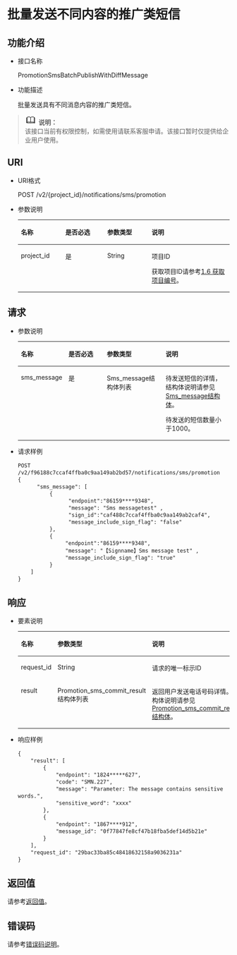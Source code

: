# 批量发送不同内容的推广类短信<a name="ZH-CN_TOPIC_0106426334"></a>

## 功能介绍<a name="section1851912297200"></a>

-   接口名称

    PromotionSmsBatchPublishWithDiffMessage

-   功能描述

    批量发送具有不同消息内容的推广类短信。


>![](public_sys-resources/icon-note.gif) **说明：**   
>该接口当前有权限控制，如需使用请联系客服申请。该接口暂时仅提供给企业用户使用。  

## URI<a name="section1253410296201"></a>

-   URI格式

    POST /v2/\{project\_id\}/notifications/sms/promotion

-   参数说明

    <a name="table125341029122012"></a>
    <table><thead align="left"><tr id="row169062922015"><th class="cellrowborder" valign="top" width="20.990000000000002%" id="mcps1.1.5.1.1"><p id="p469072952013"><a name="p469072952013"></a><a name="p469072952013"></a>名称</p>
    </th>
    <th class="cellrowborder" valign="top" width="19.75%" id="mcps1.1.5.1.2"><p id="p169012982010"><a name="p169012982010"></a><a name="p169012982010"></a>是否必选</p>
    </th>
    <th class="cellrowborder" valign="top" width="20.990000000000002%" id="mcps1.1.5.1.3"><p id="p146901929112016"><a name="p146901929112016"></a><a name="p146901929112016"></a>参数类型</p>
    </th>
    <th class="cellrowborder" valign="top" width="38.269999999999996%" id="mcps1.1.5.1.4"><p id="p1369092910209"><a name="p1369092910209"></a><a name="p1369092910209"></a>说明</p>
    </th>
    </tr>
    </thead>
    <tbody><tr id="row9690122917203"><td class="cellrowborder" valign="top" width="20.990000000000002%" headers="mcps1.1.5.1.1 "><p id="p26901629152014"><a name="p26901629152014"></a><a name="p26901629152014"></a>project_id</p>
    </td>
    <td class="cellrowborder" valign="top" width="19.75%" headers="mcps1.1.5.1.2 "><p id="p19690729132017"><a name="p19690729132017"></a><a name="p19690729132017"></a>是</p>
    </td>
    <td class="cellrowborder" valign="top" width="20.990000000000002%" headers="mcps1.1.5.1.3 "><p id="p2690162962014"><a name="p2690162962014"></a><a name="p2690162962014"></a>String</p>
    </td>
    <td class="cellrowborder" valign="top" width="38.269999999999996%" headers="mcps1.1.5.1.4 "><p id="p269052913207"><a name="p269052913207"></a><a name="p269052913207"></a>项目ID</p>
    <p id="p1469092915201"><a name="p1469092915201"></a><a name="p1469092915201"></a>获取项目ID请参考<a href="获取项目ID.md">1.6 获取项目编号</a>。</p>
    </td>
    </tr>
    </tbody>
    </table>


## 请求<a name="section135501929112015"></a>

-   参数说明

    <a name="table65506293209"></a>
    <table><thead align="left"><tr id="row196907292202"><th class="cellrowborder" valign="top" width="14.13141314131413%" id="mcps1.1.5.1.1"><p id="p1969092910202"><a name="p1969092910202"></a><a name="p1969092910202"></a>名称</p>
    </th>
    <th class="cellrowborder" valign="top" width="22.022202220222024%" id="mcps1.1.5.1.2"><p id="p16901429202015"><a name="p16901429202015"></a><a name="p16901429202015"></a>是否必选</p>
    </th>
    <th class="cellrowborder" valign="top" width="29.372937293729372%" id="mcps1.1.5.1.3"><p id="p769072917207"><a name="p769072917207"></a><a name="p769072917207"></a>参数类型</p>
    </th>
    <th class="cellrowborder" valign="top" width="34.473447344734474%" id="mcps1.1.5.1.4"><p id="p10690182952011"><a name="p10690182952011"></a><a name="p10690182952011"></a>说明</p>
    </th>
    </tr>
    </thead>
    <tbody><tr id="row26900298205"><td class="cellrowborder" valign="top" width="14.13141314131413%" headers="mcps1.1.5.1.1 "><p id="p1690132972018"><a name="p1690132972018"></a><a name="p1690132972018"></a>sms_message</p>
    </td>
    <td class="cellrowborder" valign="top" width="22.022202220222024%" headers="mcps1.1.5.1.2 "><p id="p6690102922016"><a name="p6690102922016"></a><a name="p6690102922016"></a>是</p>
    </td>
    <td class="cellrowborder" valign="top" width="29.372937293729372%" headers="mcps1.1.5.1.3 "><p id="p1169042920208"><a name="p1169042920208"></a><a name="p1169042920208"></a>Sms_message结构体列表</p>
    </td>
    <td class="cellrowborder" valign="top" width="34.473447344734474%" headers="mcps1.1.5.1.4 "><p id="p1469052912011"><a name="p1469052912011"></a><a name="p1469052912011"></a>待发送短信的详情，结构体说明请参见<a href="Sms_message结构体.md">Sms_message结构体</a>。</p>
    <p id="p66901029162011"><a name="p66901029162011"></a><a name="p66901029162011"></a>待发送的短信数量小于1000。</p>
    </td>
    </tr>
    </tbody>
    </table>


-   请求样例

    ```
    POST /v2/f96188c7ccaf4ffba0c9aa149ab2bd57/notifications/sms/promotion
    {     
          "sms_message": [         
              {                
                    "endpoint":"86159****9348",                
                    "message": "Sms messagetest" ,              
                    "sign_id":"caf488c7ccaf4ffba0c9aa149ab2caf4",              
                    "message_include_sign_flag": "false"          
              },          
              {              
                   "endpoint":"86159****9348",                
                   "message": "【Signname】Sms message test" ,              
                   "message_include_sign_flag": "true"          
              }      
        ]
    }
    ```


## 响应<a name="section1565029202014"></a>

-   要素说明

    <a name="table1256552916208"></a>
    <table><thead align="left"><tr id="row17690629172017"><th class="cellrowborder" valign="top" width="29.872987298729875%" id="mcps1.1.4.1.1"><p id="p1269032912203"><a name="p1269032912203"></a><a name="p1269032912203"></a>名称</p>
    </th>
    <th class="cellrowborder" valign="top" width="35.063506350635066%" id="mcps1.1.4.1.2"><p id="p1069062922010"><a name="p1069062922010"></a><a name="p1069062922010"></a>参数类型</p>
    </th>
    <th class="cellrowborder" valign="top" width="35.063506350635066%" id="mcps1.1.4.1.3"><p id="p96901229192013"><a name="p96901229192013"></a><a name="p96901229192013"></a>说明</p>
    </th>
    </tr>
    </thead>
    <tbody><tr id="row46901129192019"><td class="cellrowborder" valign="top" width="29.872987298729875%" headers="mcps1.1.4.1.1 "><p id="p1769052918207"><a name="p1769052918207"></a><a name="p1769052918207"></a>request_id</p>
    </td>
    <td class="cellrowborder" valign="top" width="35.063506350635066%" headers="mcps1.1.4.1.2 "><p id="p1669012920203"><a name="p1669012920203"></a><a name="p1669012920203"></a>String</p>
    </td>
    <td class="cellrowborder" valign="top" width="35.063506350635066%" headers="mcps1.1.4.1.3 "><p id="p66905295200"><a name="p66905295200"></a><a name="p66905295200"></a>请求的唯一标示ID</p>
    </td>
    </tr>
    <tr id="row18690172912016"><td class="cellrowborder" valign="top" width="29.872987298729875%" headers="mcps1.1.4.1.1 "><p id="p206906295205"><a name="p206906295205"></a><a name="p206906295205"></a>result</p>
    </td>
    <td class="cellrowborder" valign="top" width="35.063506350635066%" headers="mcps1.1.4.1.2 "><p id="p176901429202013"><a name="p176901429202013"></a><a name="p176901429202013"></a>Promotion_sms_commit_result结构体列表</p>
    </td>
    <td class="cellrowborder" valign="top" width="35.063506350635066%" headers="mcps1.1.4.1.3 "><p id="p1690132992015"><a name="p1690132992015"></a><a name="p1690132992015"></a>返回用户发送电话号码详情。结构体说明请参见<a href="Promotion_sms_commit_result结构体.md">Promotion_sms_commit_result结构体</a>。</p>
    </td>
    </tr>
    </tbody>
    </table>


-   响应样例

    ```
    {     
        "result": [         
            {             
                "endpoint": "1824*****627",            
                "code": "SMN.227",            
                "message": "Parameter: The message contains sensitive words.",
                "sensitive_word": "xxxx"        
            },         
            {             
                "endpoint": "1867****912",             
                "message_id": "0f77847fe8cf47b18fba5def14d5b21e"         
            }    
        ],     
        "request_id": "29bac33ba85c48418632158a9036231a"
    }
    ```


## 返回值<a name="section1558182912016"></a>

请参考[返回值](返回值.md)。

## 错误码<a name="section19487174583413"></a>

请参考[错误码说明](错误码说明.md)。

